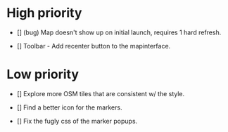 #  High priority
- [] (bug) Map doesn't show up on initial launch, requires 1 hard refresh.

- [] Toolbar - Add recenter button to the mapinterface.

# Low priority
- [] Explore more OSM tiles that are consistent w/ the style.

- [] Find a better icon for the markers.

- [] Fix the fugly css of the marker popups.
